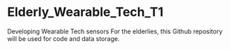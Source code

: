 # Elderly_Wearable_Tech_T1
Developing Wearable Tech sensors For the elderlies, this Github repository will be used for code and data storage.
